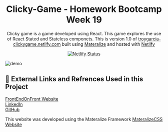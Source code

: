 <h1 align="center">
  Clicky-Game - Homework Bootcamp Week 19
</h1>
<p align="center">
  Clicky game is a game developed using React. This game explores the use of React Stated and Stateless componets. This is version 1.0 of <a href="https://troygarcia-clickygame.netlify.com/" target="_blank">troygarcia-clickygame.netlify.com</a> built using <a href="https://materializecss.com/" target="_blank">Materalize</a> and hosted with <a href="https://www.netlify.com/" target="_blank">Netlify</a>
</p>

<p align="center">
  
  <a href="https://app.netlify.com/sites/garciat427/deploys" target="_blank">
    <img src="https://api.netlify.com/api/v1/badges/840db4f7-227b-4c81-94a8-3bb5d5032c17/deploy-status" alt="Netlify Status" />
  </a>
</p>

![demo](https://i.gyazo.com/3a70033ea9a2cd78e494cd92dd3f4cbf.png)

## 🔗 External Links and Refrences Used in this Project
[FrontEndOnFront Website](https://frontendonfront.com/)  
[LinkedIn](www.linkedin.com/in/garciat427)  
[GitHub](https://github.com/Garciat427/)  

This website was developed using the Materalize Framework
[MateralizeCSS Website](https://materializecss.com/)  
